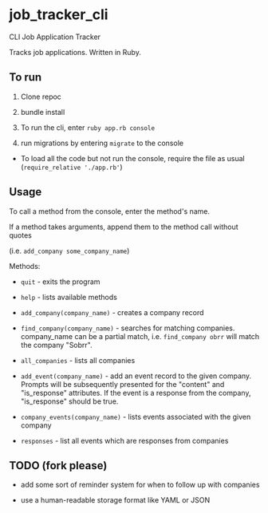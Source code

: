 # job_tracker_cli

CLI Job Application Tracker

Tracks job applications. Written in Ruby.

## To run

1. Clone repoc

2. bundle install

3. To run the cli, enter `ruby app.rb console`

4. run migrations by entering `migrate` to the console

- To load all the code but not run the console, require the file as usual (`require_relative './app.rb'`)


## Usage

To call a method from the console, enter the method's name.

If a method takes arguments, append them to the method call without quotes

(i.e. `add_company some_company_name`)

Methods: 

- `quit` - exits the program

- `help` - lists available methods

- `add_company(company_name)` - creates a company record

- `find_company(company_name)` - searches for matching companies. company_name can be a partial match, i.e. `find_company obrr` will match the company "Sobrr".
- `all_companies` - lists all companies

- `add_event(company_name)` - add an event record to the given company. Prompts will be subsequently presented for the "content" and "is_response" attributes. If the event is a response from the company, "is_response" should be true. 

- `company_events(company_name)` - lists events associated with the given company

- `responses` - list all events which are responses from companies


## TODO (fork please)

- add some sort of reminder system for when to follow up with companies

- use a human-readable storage format like YAML or JSON 

